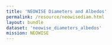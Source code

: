 ```yaml
---
title: 'NEOWISE Diameters and Albedos'
permalink: /resource/neowisediam.html
layout: bundle
dataset: 'neowise_diameters_albedos'
mission: NEOWISE
---
```

